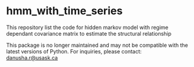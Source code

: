 # hmm_with_time_series
This repository list the code for hidden markov model with regime dependant covariance matrix to estimate the structural relationship


This package is no longer maintained and may not be compatible with the latest versions of Python.
For inquiries, please contact: danusha.r@usask.ca

